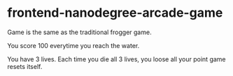 frontend-nanodegree-arcade-game
===============================

Game is the same as the traditional frogger game. 

You score 100 everytime you reach the water. 

You have 3 lives. Each time you die all 3 lives, you loose all your point game resets itself. 

